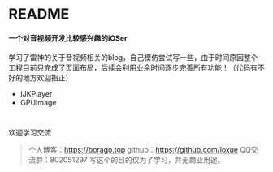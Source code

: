 # README
#### 一个对音视频开发比较感兴趣的iOSer

学习了雷神的关于音视频相关的blog，自己模仿尝试写一些，由于时间原因整个工程目前只完成了页面布局，后续会利用业余时间逐步完善所有功能！（代码有不好的地方欢迎指正）

- IJKPlayer
- GPUImage

# 
欢迎学习交流
> 个人博客：https://borago.top
> github：https://github.com/loxue
> QQ交流群：802051297
写这个的目的仅为了学习，并无商业用途。
# 

